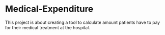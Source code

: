 # Medical-Expenditure

This project is about creating a tool to calculate amount patients have to pay for their medical treatment at the hospital.
